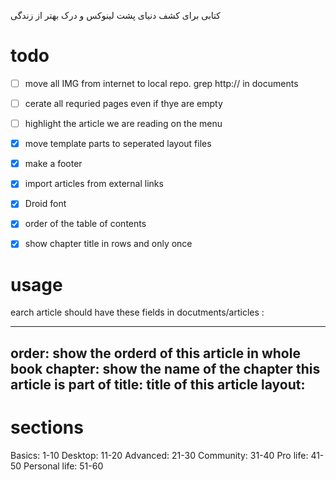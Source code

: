 کتابی برای کشف دنیای پشت لینوکس و درک بهتر از زندگی


# todo

- [ ] move all IMG from internet to local repo. grep http:// in documents
- [ ] cerate all requried pages even if thye are empty
- [ ] highlight the article we are reading on the menu
- [x] move template parts to seperated layout files
- [x] make a footer
- [x] import articles from external links
- [x] Droid font
- [x] order of the table of contents
- [x] show chapter title in rows and only once


# usage
earch article should have these fields in  docutments/articles :

  ---
  order: show the orderd of this article in whole book
  chapter: show the name of the chapter this article is part of
  title: title of this article
  layout: 
  ---

# sections
Basics: 1-10
Desktop: 11-20
Advanced: 21-30
Community: 31-40
Pro life: 41-50
Personal life: 51-60
